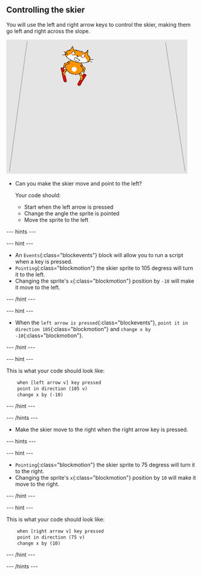 ## Controlling the skier

You will use the left and right arrow keys to control the skier, making them go left and right across the slope.

![skier going left](images/skier_left.png)

+ Can you make the skier move and point to the left? 

    Your code should:

    + Start when the left arrow is pressed
    + Change the angle the sprite is pointed
    + Move the sprite to the left

--- hints ---

--- hint ---

+ An `Events`{:class="blockevents"} block will allow you to run a script when a key is pressed.
+ `Pointing`{:class="blockmotion"} the skier sprite to 105 degress will turn it to the left.
+ Changing the sprite's `x`{:class="blockmotion"} position by `-10` will make it move to the left.

--- /hint ---

--- hint ---

+ When the `left arrow is pressed`{:class="blockevents"}, `point it in direction 105`{:class="blockmotion"} and `change x by -10`{:class="blockmotion"}.

--- /hint ---

--- hint ---

This is what your code should look like:

```blocks
    when [left arrow v] key pressed
    point in direction (105 v)
    change x by (-10)
```

--- /hint ---

--- /hints ---

+ Make the skier move to the right when the right arrow key is pressed.

--- hints ---

--- hint ---

+ `Pointing`{:class="blockmotion"} the skier sprite to 75 degress will turn it to the right.
+ Changing the sprite's `x`{:class="blockmotion"} position by `10` will make it move to the right.

--- /hint ---

--- hint ---

This is what your code should look like:

```blocks
    when [right arrow v] key pressed
    point in direction (75 v)
    change x by (10)
```

--- /hint ---

--- /hints ---
